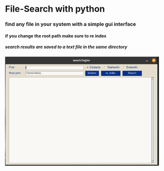 # File-Search with python

### find any file in your system with a simple gui interface

#### **if you change the root path make sure to re index**

##### search results are saved to a text file in the same directory

![alt gui](file-gui.png "gui screenshot")